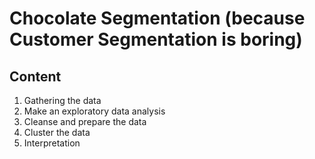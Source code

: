 # Chocolate Segmentation (because Customer Segmentation is boring)

## Content

1. Gathering the data
2. Make an exploratory data analysis
3. Cleanse and prepare the data
4. Cluster the data
5. Interpretation
